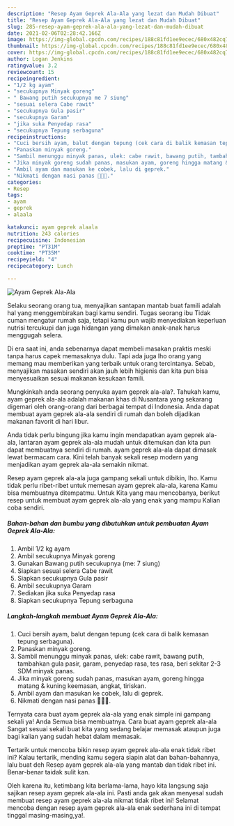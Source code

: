 ```yaml
---
description: "Resep Ayam Geprek Ala-Ala yang lezat dan Mudah Dibuat"
title: "Resep Ayam Geprek Ala-Ala yang lezat dan Mudah Dibuat"
slug: 285-resep-ayam-geprek-ala-ala-yang-lezat-dan-mudah-dibuat
date: 2021-02-06T02:28:42.166Z
image: https://img-global.cpcdn.com/recipes/188c81fd1ee9ecec/680x482cq70/ayam-geprek-ala-ala-foto-resep-utama.jpg
thumbnail: https://img-global.cpcdn.com/recipes/188c81fd1ee9ecec/680x482cq70/ayam-geprek-ala-ala-foto-resep-utama.jpg
cover: https://img-global.cpcdn.com/recipes/188c81fd1ee9ecec/680x482cq70/ayam-geprek-ala-ala-foto-resep-utama.jpg
author: Logan Jenkins
ratingvalue: 3.2
reviewcount: 15
recipeingredient:
- "1/2 kg ayam"
- "secukupnya Minyak goreng"
- " Bawang putih secukupnya me 7 siung"
- "sesuai selera Cabe rawit"
- "secukupnya Gula pasir"
- "secukupnya Garam"
- "jika suka Penyedap rasa"
- "secukupnya Tepung serbaguna"
recipeinstructions:
- "Cuci bersih ayam, balut dengan tepung (cek cara di balik kemasan tepung serbaguna)."
- "Panaskan minyak goreng."
- "Sambil menunggu minyak panas, ulek: cabe rawit, bawang putih, tambahkan gula pasir, garam, penyedap rasa, tes rasa, beri sekitar 2-3 SDM minyak panas."
- "Jika minyak goreng sudah panas, masukan ayam, goreng hingga matang &amp; kuning keemasan, angkat, tiriskan."
- "Ambil ayam dan masukan ke cobek, lalu di geprek."
- "Nikmati dengan nasi panas 🥰🥰🥰."
categories:
- Resep
tags:
- ayam
- geprek
- alaala

katakunci: ayam geprek alaala 
nutrition: 243 calories
recipecuisine: Indonesian
preptime: "PT31M"
cooktime: "PT35M"
recipeyield: "4"
recipecategory: Lunch

---
```



![Ayam Geprek Ala-Ala](https://img-global.cpcdn.com/recipes/188c81fd1ee9ecec/680x482cq70/ayam-geprek-ala-ala-foto-resep-utama.jpg)

Selaku seorang orang tua, menyajikan santapan mantab buat famili adalah hal yang menggembirakan bagi kamu sendiri. Tugas seorang ibu Tidak cuman mengatur rumah saja, tetapi kamu pun wajib menyediakan keperluan nutrisi tercukupi dan juga hidangan yang dimakan anak-anak harus menggugah selera.

Di era  saat ini, anda sebenarnya dapat membeli masakan praktis meski tanpa harus capek memasaknya dulu. Tapi ada juga lho orang yang memang mau memberikan yang terbaik untuk orang tercintanya. Sebab, menyajikan masakan sendiri akan jauh lebih higienis dan kita pun bisa menyesuaikan sesuai makanan kesukaan famili. 



Mungkinkah anda seorang penyuka ayam geprek ala-ala?. Tahukah kamu, ayam geprek ala-ala adalah makanan khas di Nusantara yang sekarang digemari oleh orang-orang dari berbagai tempat di Indonesia. Anda dapat membuat ayam geprek ala-ala sendiri di rumah dan boleh dijadikan makanan favorit di hari libur.

Anda tidak perlu bingung jika kamu ingin mendapatkan ayam geprek ala-ala, lantaran ayam geprek ala-ala mudah untuk ditemukan dan kita pun dapat membuatnya sendiri di rumah. ayam geprek ala-ala dapat dimasak lewat bermacam cara. Kini telah banyak sekali resep modern yang menjadikan ayam geprek ala-ala semakin nikmat.

Resep ayam geprek ala-ala juga gampang sekali untuk dibikin, lho. Kamu tidak perlu ribet-ribet untuk memesan ayam geprek ala-ala, karena Kamu bisa membuatnya ditempatmu. Untuk Kita yang mau mencobanya, berikut resep untuk membuat ayam geprek ala-ala yang enak yang mampu Kalian coba sendiri.

<!--inarticleads1-->

##### Bahan-bahan dan bumbu yang dibutuhkan untuk pembuatan Ayam Geprek Ala-Ala:

1. Ambil 1/2 kg ayam
1. Ambil secukupnya Minyak goreng
1. Gunakan  Bawang putih secukupnya (me: 7 siung)
1. Siapkan sesuai selera Cabe rawit
1. Siapkan secukupnya Gula pasir
1. Ambil secukupnya Garam
1. Sediakan jika suka Penyedap rasa
1. Siapkan secukupnya Tepung serbaguna




<!--inarticleads2-->

##### Langkah-langkah membuat Ayam Geprek Ala-Ala:

1. Cuci bersih ayam, balut dengan tepung (cek cara di balik kemasan tepung serbaguna).
1. Panaskan minyak goreng.
1. Sambil menunggu minyak panas, ulek: cabe rawit, bawang putih, tambahkan gula pasir, garam, penyedap rasa, tes rasa, beri sekitar 2-3 SDM minyak panas.
1. Jika minyak goreng sudah panas, masukan ayam, goreng hingga matang &amp; kuning keemasan, angkat, tiriskan.
1. Ambil ayam dan masukan ke cobek, lalu di geprek.
1. Nikmati dengan nasi panas 🥰🥰🥰.




Ternyata cara buat ayam geprek ala-ala yang enak simple ini gampang sekali ya! Anda Semua bisa membuatnya. Cara buat ayam geprek ala-ala Sangat sesuai sekali buat kita yang sedang belajar memasak ataupun juga bagi kalian yang sudah hebat dalam memasak.

Tertarik untuk mencoba bikin resep ayam geprek ala-ala enak tidak ribet ini? Kalau tertarik, mending kamu segera siapin alat dan bahan-bahannya, lalu buat deh Resep ayam geprek ala-ala yang mantab dan tidak ribet ini. Benar-benar taidak sulit kan. 

Oleh karena itu, ketimbang kita berlama-lama, hayo kita langsung saja sajikan resep ayam geprek ala-ala ini. Pasti anda gak akan menyesal sudah membuat resep ayam geprek ala-ala nikmat tidak ribet ini! Selamat mencoba dengan resep ayam geprek ala-ala enak sederhana ini di tempat tinggal masing-masing,ya!.

